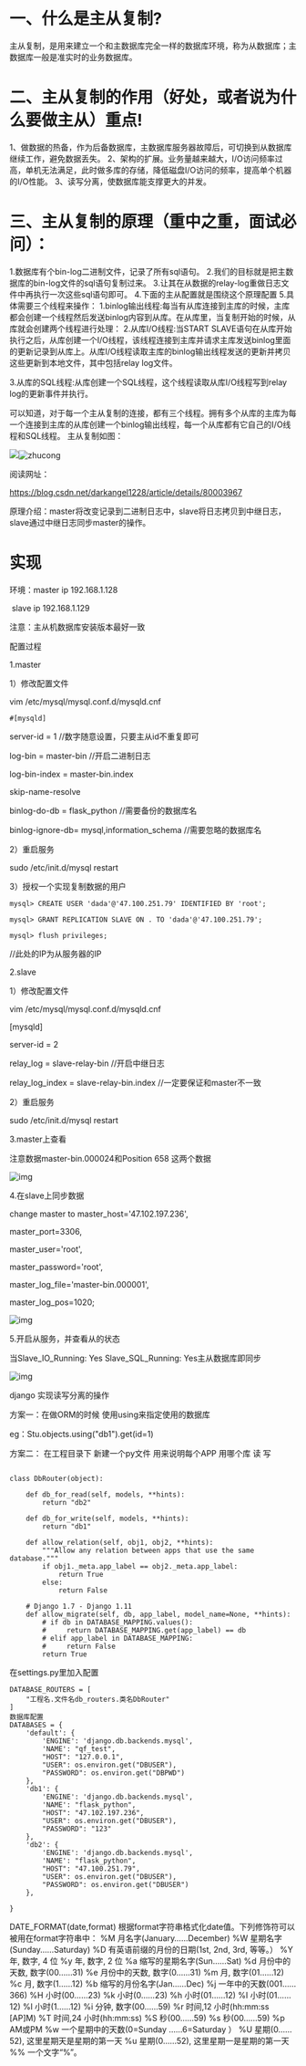 # 一、什么是主从复制?

主从复制，是用来建立一个和主数据库完全一样的数据库环境，称为从数据库；主数据库一般是准实时的业务数据库。

# 二、主从复制的作用（好处，或者说为什么要做主从）重点!

1、做数据的热备，作为后备数据库，主数据库服务器故障后，可切换到从数据库继续工作，避免数据丢失。
2、架构的扩展。业务量越来越大，I/O访问频率过高，单机无法满足，此时做多库的存储，降低磁盘I/O访问的频率，提高单个机器的I/O性能。
3、读写分离，使数据库能支撑更大的并发。

# 三、主从复制的原理（重中之重，面试必问）：

1.数据库有个bin-log二进制文件，记录了所有sql语句。
2.我们的目标就是把主数据库的bin-log文件的sql语句复制过来。
3.让其在从数据的relay-log重做日志文件中再执行一次这些sql语句即可。
4.下面的主从配置就是围绕这个原理配置
5.具体需要三个线程来操作：
1.binlog输出线程:每当有从库连接到主库的时候，主库都会创建一个线程然后发送binlog内容到从库。在从库里，当复制开始的时候，从库就会创建两个线程进行处理：
2.从库I/O线程:当START SLAVE语句在从库开始执行之后，从库创建一个I/O线程，该线程连接到主库并请求主库发送binlog里面的更新记录到从库上。从库I/O线程读取主库的binlog输出线程发送的更新并拷贝这些更新到本地文件，其中包括relay log文件。

3.从库的SQL线程:从库创建一个SQL线程，这个线程读取从库I/O线程写到relay log的更新事件并执行。

可以知道，对于每一个主从复制的连接，都有三个线程。拥有多个从库的主库为每一个连接到主库的从库创建一个binlog输出线程，每一个从库都有它自己的I/O线程和SQL线程。
主从复制如图：

![](./zhucong.png)![zhucong](D:\刘达1\hzpython1807\项目阶段\day02\文档\zhucong.png)





阅读网址：

https://blog.csdn.net/darkangel1228/article/details/80003967

原理介绍：master将改变记录到二进制日志中，slave将日志拷贝到中继日志，slave通过中继日志同步master的操作。

# 实现

环境：master  ip  192.168.1.128

​            slave    ip  192.168.1.129

注意：主从机数据库安装版本最好一致

配置过程

1.master

1）修改配置文件

 vim /etc/mysql/mysql.conf.d/mysqld.cnf

~~~
#[mysqld]
~~~



server-id       = 1   //数字随意设置，只要主从id不重复即可

log-bin  = master-bin    //开启二进制日志

log-bin-index   = master-bin.index

skip-name-resolve   

binlog-do-db    = flask_python   //需要备份的数据库名

binlog-ignore-db= mysql,information_schema   //需要忽略的数据库名

2）重启服务

 sudo  /etc/init.d/mysql restart

3）授权一个实现复制数据的用户

~~~~
mysql> CREATE USER 'dada'@'47.100.251.79' IDENTIFIED BY 'root'; 

mysql> GRANT REPLICATION SLAVE ON . TO 'dada'@'47.100.251.79'; 

mysql> flush privileges; 

~~~~



//此处的IP为从服务器的IP

2.slave

1）修改配置文件

 vim /etc/mysql/mysql.conf.d/mysqld.cnf

[mysqld]

server-id       = 2

relay_log   = slave-relay-bin   //开启中继日志

relay_log_index = slave-relay-bin.index   //一定要保证和master不一致

2）重启服务

 sudo   /etc/init.d/mysql restart

3.master上查看

注意数据master-bin.000024和Position  658  这两个数据

![img](http://upload-images.jianshu.io/upload_images/5750843-acbed2626a0fa976.png?imageMogr2/auto-orient/strip%7CimageView2/2/w/777/format/webp)

4.在slave上同步数据

change master to master_host='47.102.197.236',

master_port=3306,

master_user='root',

master_password='root',

master_log_file='master-bin.000001',

master_log_pos=1020;

![img](http://upload-images.jianshu.io/upload_images/5750843-eea6070c4d257385.png?imageMogr2/auto-orient/strip%7CimageView2/2/w/522/format/webp)

5.开启从服务，并查看从的状态

当Slave_IO_Running: Yes  Slave_SQL_Running: Yes主从数据库即同步

![img](http://upload-images.jianshu.io/upload_images/5750843-1ce6481123ee9871.png?imageMogr2/auto-orient/strip%7CimageView2/2/w/612/format/webp)

 

 

 django 实现读写分离的操作

方案一：在做ORM的时候 使用using来指定使用的数据库

eg：Stu.objects.using("db1").get(id=1)

方案二： 在工程目录下 新建一个py文件 用来说明每个APP 用哪个库 读 写

~~~

class DbRouter(object):

    def db_for_read(self, models, **hints):
        return "db2"

    def db_for_write(self, models, **hints):
        return "db1"

    def allow_relation(self, obj1, obj2, **hints):
        """Allow any relation between apps that use the same database."""
        if obj1._meta.app_label == obj2._meta.app_label:
            return True
        else:
            return False

    # Django 1.7 - Django 1.11
    def allow_migrate(self, db, app_label, model_name=None, **hints):
        # if db in DATABASE_MAPPING.values():
        #     return DATABASE_MAPPING.get(app_label) == db
        # elif app_label in DATABASE_MAPPING:
        #     return False
        return True
~~~

在settings.py里加入配置

~~~
DATABASE_ROUTERS = [
    "工程名.文件名db_routers.类名DbRouter"
]
数据库配置
DATABASES = {
    'default': {
        'ENGINE': 'django.db.backends.mysql',
        'NAME': "qf_test",
        "HOST": "127.0.0.1",
        "USER": os.environ.get("DBUSER"),
        "PASSWORD": os.environ.get("DBPWD")
    },
    'db1': {
        'ENGINE': 'django.db.backends.mysql',
        'NAME': "flask_python",
        "HOST": "47.102.197.236",
        "USER": os.environ.get("DBUSER"),
        "PASSWORD": "123"
    },
    'db2': {
        'ENGINE': 'django.db.backends.mysql',
        'NAME': "flask_python",
        "HOST": "47.100.251.79",
        "USER": os.environ.get("DBUSER"),
        "PASSWORD": os.environ.get("DBUSER")
    },

}
~~~



DATE_FORMAT(date,format) 
根据format字符串格式化date值。下列修饰符可以被用在format字符串中： 
%M 月名字(January……December) 
%W 星期名字(Sunday……Saturday) 
%D 有英语前缀的月份的日期(1st, 2nd, 3rd, 等等。） 
%Y 年, 数字, 4 位 
%y 年, 数字, 2 位 
%a 缩写的星期名字(Sun……Sat) 
%d 月份中的天数, 数字(00……31) 
%e 月份中的天数, 数字(0……31) 
%m 月, 数字(01……12) 
%c 月, 数字(1……12) 
%b 缩写的月份名字(Jan……Dec) 
%j 一年中的天数(001……366) 
%H 小时(00……23) 
%k 小时(0……23) 
%h 小时(01……12) 
%I 小时(01……12) 
%l 小时(1……12) 
%i 分钟, 数字(00……59) 
%r 时间,12 小时(hh:mm:ss [AP]M) 
%T 时间,24 小时(hh:mm:ss) 
%S 秒(00……59) 
%s 秒(00……59) 
%p AM或PM 
%w 一个星期中的天数(0=Sunday ……6=Saturday ） 
%U 星期(0……52), 这里星期天是星期的第一天 
%u 星期(0……52), 这里星期一是星期的第一天 
%% 一个文字“%”。